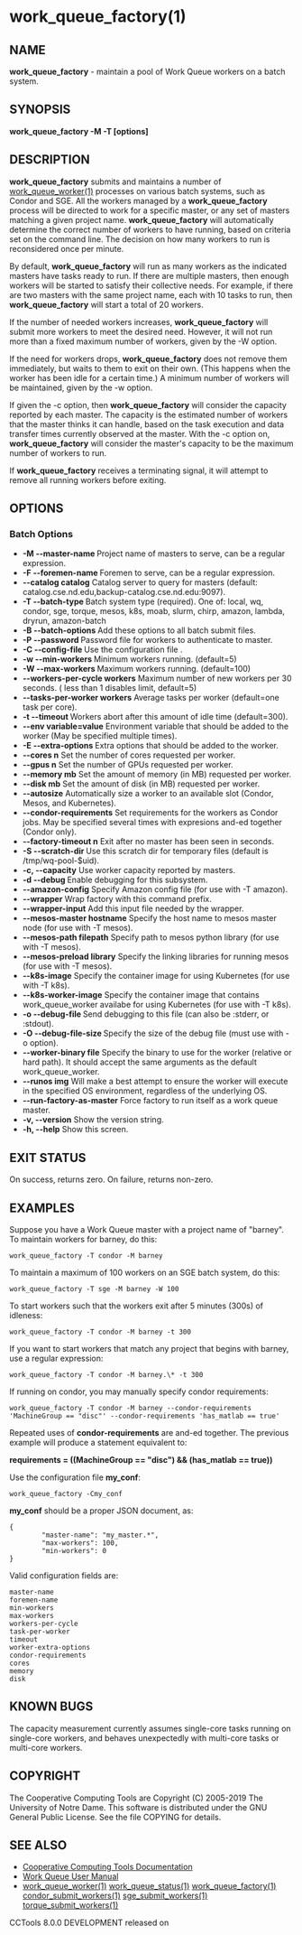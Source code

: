 






















# work_queue_factory(1)

## NAME
**work_queue_factory** - maintain a pool of Work Queue workers on a batch system.

## SYNOPSIS
****work_queue_factory -M <project-name> -T <batch-type> [options]****

## DESCRIPTION
**work_queue_factory** submits and maintains a number
of [work_queue_worker(1)](work_queue_worker.md) processes on various batch systems, such as
Condor and SGE.  All the workers managed by a **work_queue_factory** process
will be directed to work for a specific master, or any set of masters matching
a given project name.  **work_queue_factory** will automatically determine
the correct number of workers to have running, based on criteria set on
the command line.  The decision on how many workers to run is reconsidered
once per minute.

By default, **work_queue_factory** will run as many workers as the
indicated masters have tasks ready to run.  If there are multiple
masters, then enough workers will be started to satisfy their collective needs.
For example, if there are two masters with the same project name, each with
10 tasks to run, then **work_queue_factory** will start a total of 20 workers.

If the number of needed workers increases, **work_queue_factory** will submit
more workers to meet the desired need.  However, it will not run more than
a fixed maximum number of workers, given by the -W option.

If the need for workers drops, **work_queue_factory** does not remove them immediately,
but waits to them to exit on their own.  (This happens when the worker has been idle
for a certain time.)  A minimum number of workers will be maintained, given
by the -w option.

If given the -c option, then **work_queue_factory** will consider the capacity
reported by each master.  The capacity is the estimated number of workers
that the master thinks it can handle, based on the task execution and data
transfer times currently observed at the master.  With the -c option on,
**work_queue_factory** will consider the master's capacity to be the maximum
number of workers to run.

If **work_queue_factory** receives a terminating signal, it will attempt to
remove all running workers before exiting.

## OPTIONS

### Batch Options

- **-M --master-name <project>** Project name of masters to serve, can be a regular expression.
- **-F --foremen-name <project>** Foremen to serve, can be a regular expression.
- **--catalog catalog** Catalog server to query for masters (default: catalog.cse.nd.edu,backup-catalog.cse.nd.edu:9097).
- **-T --batch-type <type>** Batch system type (required). One of: local, wq, condor, sge, torque, mesos, k8s, moab, slurm, chirp, amazon, lambda, dryrun, amazon-batch
- **-B --batch-options <options>** Add these options to all batch submit files.
- **-P --password <file>** Password file for workers to authenticate to master.
- **-C --config-file <file>** Use the configuration file <file>.
- **-w --min-workers <workers>** Minimum workers running.  (default=5)
- **-W --max-workers <workers>** Maximum workers running.  (default=100)
- **--workers-per-cycle workers** Maximum number of new workers per 30 seconds.  ( less than 1 disables limit, default=5)
- **--tasks-per-worker workers** Average tasks per worker (default=one task per core).
- **-t --timeout <time>** Workers abort after this amount of idle time (default=300).
- **--env variable=value** Environment variable that should be added to the worker (May be specified multiple times).
- **-E --extra-options <options>** Extra options that should be added to the worker.
- **--cores n** Set the number of cores requested per worker.
- **--gpus n** Set the number of GPUs requested per worker.
- **--memory mb** Set the amount of memory (in MB) requested per worker.
- **--disk mb** Set the amount of disk (in MB) requested per worker.
- **--autosize** Automatically size a worker to an available slot (Condor, Mesos, and Kubernetes).
- **--condor-requirements** Set requirements for the workers as Condor jobs. May be specified several times with expresions and-ed together (Condor only).
- **--factory-timeout n** Exit after no master has been seen in <n> seconds.
- **-S --scratch-dir <file>** Use this scratch dir for temporary files (default is /tmp/wq-pool-$uid).
- **-c, --capacity** Use worker capacity reported by masters.
- **-d --debug <subsystem>** Enable debugging for this subsystem.
- **--amazon-config** Specify Amazon config file (for use with -T amazon).
- **--wrapper** Wrap factory with this command prefix.
- **--wrapper-input** Add this input file needed by the wrapper.
- **--mesos-master hostname** Specify the host name to mesos master node (for use with -T mesos).
- **--mesos-path filepath** Specify path to mesos python library (for use with -T mesos).
- **--mesos-preload library** Specify the linking libraries for running mesos (for use with -T mesos).
- **--k8s-image** Specify the container image for using Kubernetes (for use with -T k8s).
- **--k8s-worker-image** Specify the container image that contains work_queue_worker availabe for using Kubernetes (for use with -T k8s).
- **-o --debug-file <file>** Send debugging to this file (can also be :stderr, or :stdout).
- **-O --debug-file-size <mb>** Specify the size of the debug file (must use with -o option).
- **--worker-binary file** Specify the binary to use for the worker (relative or hard path). It should accept the same arguments as the default work_queue_worker.
- **--runos img** Will make a best attempt to ensure the worker will execute in the specified OS environment, regardless of the underlying OS.
- **--run-factory-as-master** Force factory to run itself as a work queue master.
- **-v, --version** Show the version string.
- **-h, --help** Show this screen.


## EXIT STATUS
On success, returns zero. On failure, returns non-zero.

## EXAMPLES

Suppose you have a Work Queue master with a project name of "barney".
To maintain workers for barney, do this:

```
work_queue_factory -T condor -M barney
```

To maintain a maximum of 100 workers on an SGE batch system, do this:

```
work_queue_factory -T sge -M barney -W 100
```

To start workers such that the workers exit after 5 minutes (300s) of idleness:

```
work_queue_factory -T condor -M barney -t 300
```

If you want to start workers that match any project that begins
with barney, use a regular expression:

```
work_queue_factory -T condor -M barney.\* -t 300
```

If running on condor, you may manually specify condor requirements:

```
work_queue_factory -T condor -M barney --condor-requirements 'MachineGroup == "disc"' --condor-requirements 'has_matlab == true'
```

Repeated uses of **condor-requirements** are and-ed together. The previous example will produce a statement equivalent to:

**requirements = ((MachineGroup == "disc") && (has_matlab == true))**

Use the configuration file **my_conf**:

```
work_queue_factory -Cmy_conf
```

**my_conf** should be a proper JSON document, as:
```
{
        "master-name": "my_master.*",
        "max-workers": 100,
        "min-workers": 0
}
```

Valid configuration fields are:

```
master-name
foremen-name
min-workers
max-workers
workers-per-cycle
task-per-worker
timeout
worker-extra-options
condor-requirements
cores
memory
disk
```

## KNOWN BUGS

The capacity measurement currently assumes single-core tasks running on single-core
workers, and behaves unexpectedly with multi-core tasks or multi-core workers.

## COPYRIGHT
The Cooperative Computing Tools are Copyright (C) 2005-2019 The University of Notre Dame.  This software is distributed under the GNU General Public License.  See the file COPYING for details.

## SEE ALSO


- [Cooperative Computing Tools Documentation]("../index.html")
- [Work Queue User Manual]("../workqueue.html")
- [work_queue_worker(1)](work_queue_worker.md) [work_queue_status(1)](work_queue_status.md) [work_queue_factory(1)](work_queue_factory.md) [condor_submit_workers(1)](condor_submit_workers.md) [sge_submit_workers(1)](sge_submit_workers.md) [torque_submit_workers(1)](torque_submit_workers.md) 


CCTools 8.0.0 DEVELOPMENT released on 
